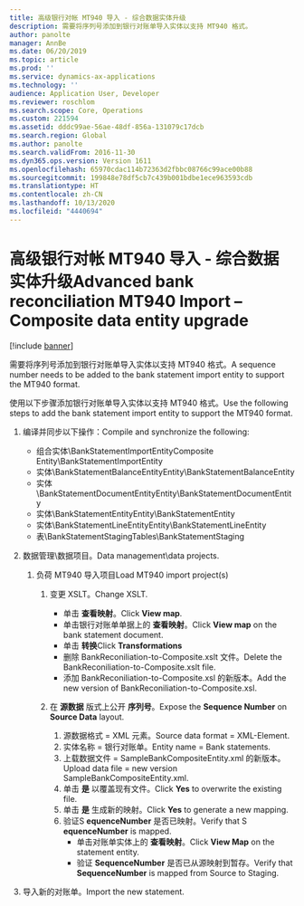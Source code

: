 ```yaml
---
title: 高级银行对帐 MT940 导入 - 综合数据实体升级
description: 需要将序列号添加到银行对账单导入实体以支持 MT940 格式。
author: panolte
manager: AnnBe
ms.date: 06/20/2019
ms.topic: article
ms.prod: ''
ms.service: dynamics-ax-applications
ms.technology: ''
audience: Application User, Developer
ms.reviewer: roschlom
ms.search.scope: Core, Operations
ms.custom: 221594
ms.assetid: dddc99ae-56ae-48df-856a-131079c17dcb
ms.search.region: Global
ms.author: panolte
ms.search.validFrom: 2016-11-30
ms.dyn365.ops.version: Version 1611
ms.openlocfilehash: 65970cdac114b72363d2fbbc08766c99ace00b88
ms.sourcegitcommit: 199848e78df5cb7c439b001bdbe1ece963593cdb
ms.translationtype: HT
ms.contentlocale: zh-CN
ms.lasthandoff: 10/13/2020
ms.locfileid: "4440694"
---
```

# <a name="advanced-bank-reconciliation-mt940-import--composite-data-entity-upgrade"></a><span data-ttu-id="f93e2-103">高级银行对帐 MT940 导入 - 综合数据实体升级</span><span class="sxs-lookup"><span data-stu-id="f93e2-103">Advanced bank reconciliation MT940 Import – Composite data entity upgrade</span></span>

[!include [banner](../includes/banner.md)]

<span data-ttu-id="f93e2-104">需要将序列号添加到银行对账单导入实体以支持 MT940 格式。</span><span class="sxs-lookup"><span data-stu-id="f93e2-104">A sequence number needs to be added to the bank statement import entity to support the MT940 format.</span></span> 

<span data-ttu-id="f93e2-105">使用以下步骤添加银行对账单导入实体以支持 MT940 格式。</span><span class="sxs-lookup"><span data-stu-id="f93e2-105">Use the following steps to add the bank statement import entity to support the MT940 format.</span></span>

1.  <span data-ttu-id="f93e2-106">编译并同步以下操作：</span><span class="sxs-lookup"><span data-stu-id="f93e2-106">Compile and synchronize the following:</span></span>
    -   <span data-ttu-id="f93e2-107">组合实体\\BankStatementImportEntity</span><span class="sxs-lookup"><span data-stu-id="f93e2-107">Composite Entity\\BankStatementImportEntity</span></span>
    -   <span data-ttu-id="f93e2-108">实体\\BankStatementBalanceEntity</span><span class="sxs-lookup"><span data-stu-id="f93e2-108">Entity\\BankStatementBalanceEntity</span></span>
    -   <span data-ttu-id="f93e2-109">实体\\BankStatementDocumentEntity</span><span class="sxs-lookup"><span data-stu-id="f93e2-109">Entity\\BankStatementDocumentEntity</span></span>
    -   <span data-ttu-id="f93e2-110">实体\\BankStatementEntity</span><span class="sxs-lookup"><span data-stu-id="f93e2-110">Entity\\BankStatementEntity</span></span>
    -   <span data-ttu-id="f93e2-111">实体\\BankStatementLineEntity</span><span class="sxs-lookup"><span data-stu-id="f93e2-111">Entity\\BankStatementLineEntity</span></span>
    -   <span data-ttu-id="f93e2-112">表\\BankStatementStaging</span><span class="sxs-lookup"><span data-stu-id="f93e2-112">Tables\\BankStatementStaging</span></span>

2.  <span data-ttu-id="f93e2-113">数据管理\\数据项目。</span><span class="sxs-lookup"><span data-stu-id="f93e2-113">Data management\\data projects.</span></span>
    1.  <span data-ttu-id="f93e2-114">负荷 MT940 导入项目</span><span class="sxs-lookup"><span data-stu-id="f93e2-114">Load MT940 import project(s)</span></span>
        1.  <span data-ttu-id="f93e2-115">变更 XSLT。</span><span class="sxs-lookup"><span data-stu-id="f93e2-115">Change XSLT.</span></span>
            -   <span data-ttu-id="f93e2-116">单击 **查看映射**。</span><span class="sxs-lookup"><span data-stu-id="f93e2-116">Click **View map**.</span></span>
            -   <span data-ttu-id="f93e2-117">单击银行对账单单据上的 **查看映射**。</span><span class="sxs-lookup"><span data-stu-id="f93e2-117">Click **View map** on the bank statement document.</span></span>
            -   <span data-ttu-id="f93e2-118">单击 **转换**</span><span class="sxs-lookup"><span data-stu-id="f93e2-118">Click **Transformations**</span></span>
            -   <span data-ttu-id="f93e2-119">删除 BankReconiliation-to-Composite.xslt 文件。</span><span class="sxs-lookup"><span data-stu-id="f93e2-119">Delete the BankReconiliation-to-Composite.xslt file.</span></span>
            -   <span data-ttu-id="f93e2-120">添加 BankReconiliation-to-Composite.xsl 的新版本。</span><span class="sxs-lookup"><span data-stu-id="f93e2-120">Add the new version of BankReconiliation-to-Composite.xsl.</span></span>

        2.  <span data-ttu-id="f93e2-121">在 **源数据** 版式上公开 **序列号**。</span><span class="sxs-lookup"><span data-stu-id="f93e2-121">Expose the **Sequence Number** on **Source Data** layout.</span></span>
            1.  <span data-ttu-id="f93e2-122">源数据格式 = XML 元素。</span><span class="sxs-lookup"><span data-stu-id="f93e2-122">Source data format = XML-Element.</span></span>
            2.  <span data-ttu-id="f93e2-123">实体名称 = 银行对账单。</span><span class="sxs-lookup"><span data-stu-id="f93e2-123">Entity name = Bank statements.</span></span>
            3.  <span data-ttu-id="f93e2-124">上载数据文件 = SampleBankCompositeEntity.xml 的新版本。</span><span class="sxs-lookup"><span data-stu-id="f93e2-124">Upload data file = new version SampleBankCompositeEntity.xml.</span></span>
            4.  <span data-ttu-id="f93e2-125">单击 **是** 以覆盖现有文件。</span><span class="sxs-lookup"><span data-stu-id="f93e2-125">Click **Yes** to overwrite the existing file.</span></span>
            5.  <span data-ttu-id="f93e2-126">单击 **是** 生成新的映射。</span><span class="sxs-lookup"><span data-stu-id="f93e2-126">Click **Yes** to generate a new mapping.</span></span>
            6.  <span data-ttu-id="f93e2-127">验证S **equenceNumber** 是否已映射。</span><span class="sxs-lookup"><span data-stu-id="f93e2-127">Verify that S **equenceNumber** is mapped.</span></span>
                -   <span data-ttu-id="f93e2-128">单击对账单实体上的 **查看映射**。</span><span class="sxs-lookup"><span data-stu-id="f93e2-128">Click **View Map** on the statement entity.</span></span>
                -   <span data-ttu-id="f93e2-129">验证 **SequenceNumber** 是否已从源映射到暂存。</span><span class="sxs-lookup"><span data-stu-id="f93e2-129">Verify that **SequenceNumber** is mapped from Source to Staging.</span></span>

3.  <span data-ttu-id="f93e2-130">导入新的对账单。</span><span class="sxs-lookup"><span data-stu-id="f93e2-130">Import the new statement.</span></span>




